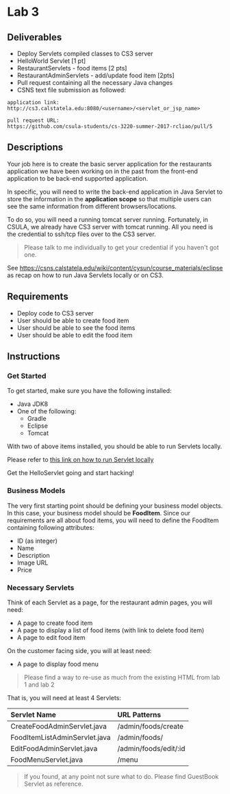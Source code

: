 # Lab 3

## Deliverables

* Deploy Servlets compiled classes to CS3 server
* HelloWorld Servlet [1 pt]
* RestaurantServlets - food items [2 pts]
* RestaurantAdminServlets - add/update food item [2pts]
* Pull request containing all the necessary Java changes
* CSNS text file submission as followed:

```
application link:
http://cs3.calstatela.edu:8080/<username>/<servlet_or_jsp_name>

pull request URL:
https://github.com/csula-students/cs-3220-summer-2017-rcliao/pull/5
```

## Descriptions

Your job here is to create the basic server application for the restaurants
application we have been working on in the past from the front-end application
to be back-end supported application.

In specific, you will need to write the back-end application in Java Servlet to
store the information in the **application scope** so that multiple users
can see the same information from different browsers/locations.

To do so, you will need a running tomcat server running. Fortunately, in CSULA,
we already have CS3 server with tomcat running. All you need is the credential
to ssh/tcp files over to the CS3 server.

> Please talk to me individually to get your credential if you haven't got one.

See https://csns.calstatela.edu/wiki/content/cysun/course_materials/eclipse as
recap on how to run Java Servlets locally or on CS3.

## Requirements

* Deploy code to CS3 server
* User should be able to create food item
* User should be able to see the food items
* User should be able to edit the food item

## Instructions

### Get Started

To get started, make sure you have the following installed:

* Java JDK8
* One of the following:
	* Gradle
	* Eclipse
	* Tomcat

With two of above items installed, you should be able to run Servlets locally.

Please refer to [this link on how to run Servlet locally](../utils/tomcat.md)

Get the HelloServlet going and start hacking!

### Business Models

The very first starting point should be defining your business model objects.
In this case, your business model should be **FoodItem**. Since our requirements
are all about food items, you will need to define the FoodItem containing following
attributes:

* ID (as integer)
* Name
* Description
* Image URL
* Price

### Necessary Servlets

Think of each Servlet as a page, for the restaurant admin pages, you will need:

* A page to create food item
* A page to display a list of food items (with link to delete food item)
* A page to edit food item

On the customer facing side, you will at least need:

* A page to display food menu

> Please find a way to re-use as much from the existing HTML from lab 1 and lab 2

That is, you will need at least 4 Servlets:

| Servlet Name | URL Patterns |
| :--          | :--          |
| CreateFoodAdminServlet.java | /admin/foods/create |
| FoodItemListAdminServlet.java | /admin/foods/ |
| EditFoodAdminServlet.java | /admin/foods/edit/:id |
| FoodMenuServlet.java | /menu |

> If you found, at any point not sure what to do. Please find GuestBook Servlet
as reference.
